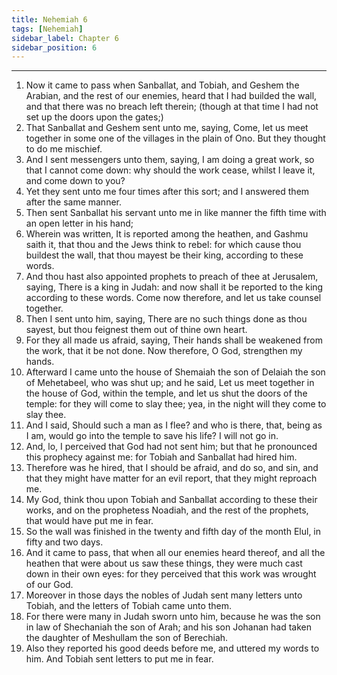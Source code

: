 ```yaml
---
title: Nehemiah 6
tags: [Nehemiah]
sidebar_label: Chapter 6
sidebar_position: 6
---
```


---
1. Now it came to pass when Sanballat, and Tobiah, and Geshem the Arabian, and the rest of our enemies, heard that I had builded the wall, and that there was no breach left therein; (though at that time I had not set up the doors upon the gates;)
2. That Sanballat and Geshem sent unto me, saying, Come, let us meet together in some one of the villages in the plain of Ono. But they thought to do me mischief.
3. And I sent messengers unto them, saying, I am doing a great work, so that I cannot come down: why should the work cease, whilst I leave it, and come down to you?
4. Yet they sent unto me four times after this sort; and I answered them after the same manner.
5. Then sent Sanballat his servant unto me in like manner the fifth time with an open letter in his hand;
6. Wherein was written, It is reported among the heathen, and Gashmu saith it, that thou and the Jews think to rebel: for which cause thou buildest the wall, that thou mayest be their king, according to these words.
7. And thou hast also appointed prophets to preach of thee at Jerusalem, saying, There is a king in Judah: and now shall it be reported to the king according to these words. Come now therefore, and let us take counsel together.
8. Then I sent unto him, saying, There are no such things done as thou sayest, but thou feignest them out of thine own heart.
9. For they all made us afraid, saying, Their hands shall be weakened from the work, that it be not done. Now therefore, O God, strengthen my hands.
10. Afterward I came unto the house of Shemaiah the son of Delaiah the son of Mehetabeel, who was shut up; and he said, Let us meet together in the house of God, within the temple, and let us shut the doors of the temple: for they will come to slay thee; yea, in the night will they come to slay thee.
11. And I said, Should such a man as I flee? and who is there, that, being as I am, would go into the temple to save his life? I will not go in.
12. And, lo, I perceived that God had not sent him; but that he pronounced this prophecy against me: for Tobiah and Sanballat had hired him.
13. Therefore was he hired, that I should be afraid, and do so, and sin, and that they might have matter for an evil report, that they might reproach me.
14. My God, think thou upon Tobiah and Sanballat according to these their works, and on the prophetess Noadiah, and the rest of the prophets, that would have put me in fear.
15. So the wall was finished in the twenty and fifth day of the month Elul, in fifty and two days.
16. And it came to pass, that when all our enemies heard thereof, and all the heathen that were about us saw these things, they were much cast down in their own eyes: for they perceived that this work was wrought of our God.
17. Moreover in those days the nobles of Judah sent many letters unto Tobiah, and the letters of Tobiah came unto them.
18. For there were many in Judah sworn unto him, because he was the son in law of Shechaniah the son of Arah; and his son Johanan had taken the daughter of Meshullam the son of Berechiah.
19. Also they reported his good deeds before me, and uttered my words to him. And Tobiah sent letters to put me in fear.